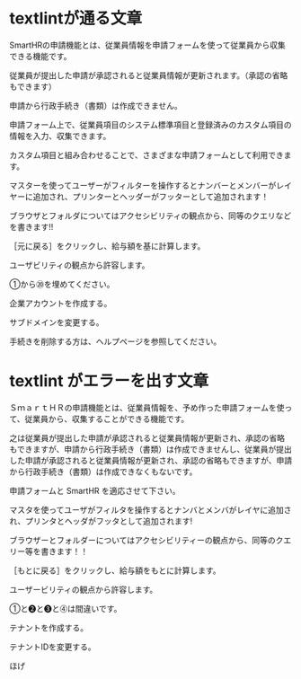 # textlintが通る文章

SmartHRの申請機能とは、従業員情報を申請フォームを使って従業員から収集できる機能です。

従業員が提出した申請が承認されると従業員情報が更新されます。（承認の省略もできます）

申請から行政手続き（書類）は作成できません。

申請フォーム上で、従業員項目のシステム標準項目と登録済みのカスタム項目の情報を入力、収集できます。

カスタム項目と組み合わせることで、さまざまな申請フォームとして利用できます。

マスターを使ってユーザーがフィルターを操作するとナンバーとメンバーがレイヤーに追加され、プリンターとヘッダーがフッターとして追加されます！

ブラウザとフォルダについてはアクセシビリティの観点から、同等のクエリなどを書きます!!

［元に戻る］をクリックし、給与額を基に計算します。

ユーザビリティの観点から許容します。

①から⑳を埋めてください。

企業アカウントを作成する。

サブドメインを変更する。

手続きを削除する方は、ヘルプページを参照してください。


# textlint がエラーを出す文章

ＳｍａｒｔＨＲの申請機能とは、従業員情報を、予め作った申請フォームを使って、従業員から、収集することができる機能です。

之は従業員が提出した申請が承認されると従業員情報が更新され、承認の省略もできますが、申請から行政手続き（書類）は作成できませんし、従業員が提出した申請が承認されると従業員情報が更新され、承認の省略もできますが、申請から行政手続き（書類）は作成できなくもないです。

申請フォームと SmartHR を適応させて下さい。

マスタを使ってユーザがフィルタを操作するとナンバとメンバがレイヤに追加され、プリンタとヘッダがフッタとして追加されます!

ブラウザーとフォルダーについてはアクセシビリティーの観点から、同等のクエリー等を書きます！！

［もとに戻る］をクリックし、給与額をもとに計算します。

ユーザービリティの観点から許容します。

➀と❷と➌と⓸は間違いです。

テナントを作成する。

テナントIDを変更する。

ほげ

